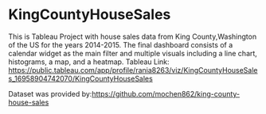 # KingCountyHouseSales


This is Tableau Project with house sales data from King County,Washington of the US for the years 2014-2015. The final dashboard consists of a calendar widget as the main filter and multiple visuals including a line chart, histograms, a map, and a heatmap. Tableau Link: https://public.tableau.com/app/profile/rania8263/viz/KingCountyHouseSales_16958904742070/KingCountyHouseSales


Dataset was provided by:https://github.com/mochen862/king-county-house-sales
